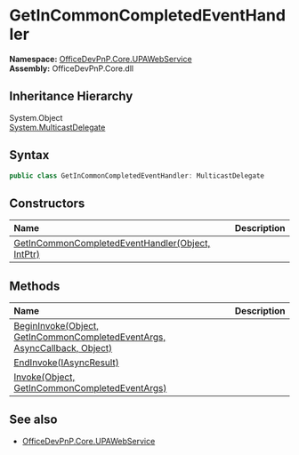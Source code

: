 # GetInCommonCompletedEventHandler
  

**Namespace:** [OfficeDevPnP.Core.UPAWebService](OfficeDevPnP.Core.UPAWebService.md)  
**Assembly:** OfficeDevPnP.Core.dll  
## Inheritance Hierarchy
System.Object  
  [System.MulticastDelegate](System.MulticastDelegate.md) 
## Syntax
```C#
public class GetInCommonCompletedEventHandler: MulticastDelegate
```
## Constructors
|**Name**|**Description**|
|:-----|:-----|
| [GetInCommonCompletedEventHandler(Object, IntPtr)](OfficeDevPnP.Core.UPAWebService.GetInCommonCompletedEventHandler.ctor1.md) | 
## Methods
|**Name**|**Description**|
|:-----|:-----|
| [BeginInvoke(Object, GetInCommonCompletedEventArgs, AsyncCallback, Object)](OfficeDevPnP.Core.UPAWebService.GetInCommonCompletedEventHandler.4a5ea0b5.md) | 
| [EndInvoke(IAsyncResult)](OfficeDevPnP.Core.UPAWebService.GetInCommonCompletedEventHandler.c9867657.md) | 
| [Invoke(Object, GetInCommonCompletedEventArgs)](OfficeDevPnP.Core.UPAWebService.GetInCommonCompletedEventHandler.b42c12bb.md) | 
## See also
- [OfficeDevPnP.Core.UPAWebService](OfficeDevPnP.Core.UPAWebService.md)
